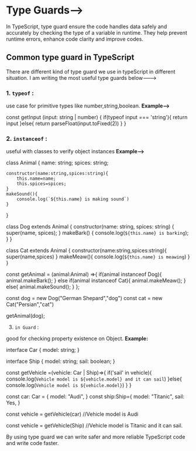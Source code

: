 <!-- Why are Type Guards Necessary? Discuss Various Types of Type Guards and Their Use Cases. -->

# Type Guards-->

In TypeScript, type guard ensure the code handles data safely and accurately by checking the type of a variable in runtime. They help prevent runtime errors, enhance code clarity and improve codes.

## Common type guard in TypeScript

There are different kind of type guard we use in typeScript in different situation. I am writing the most useful type guards below--->

### 1. `typeof` :

use case for primitive types like number,string,boolean. **Example-->**

const getInput (input: string | number) {
    if(typeof input === 'string'){
        return input
    }else{
        return parseFloat(input.toFixed(2))
    }
}

### 2. `instanceof` :

useful with classes to verify object instances
**Example-->**

class Animal {
    name: string;
    spices: string;

    constructor(name:string,spices:string){
        this.name=name;
        this.spices=spices;
    }
    makeSound(){
        console.log(`${this.name} is making sound`)
    }
}

class Dog extends Animal {
    constructor(name: string, spices: string) {
      super(name, spices);
    }
    makeBark() {
      console.log(`${this.name} is barking`);
    }
  }

class Cat extends Animal {
    constructor(name:string,spices:string){
        super(name,spices)
    }
    makeMeaw(){
        console.log(`${this.name} is meawing`)
    }
}

const getAnimal = (animal:Animal) =>{
    if(animal instanceof Dog){
        animal.makeBark();
    }
    else if(animal instanceof Cat){
        animal.makeMeaw();
    }
    else{
        animal.makeSound();
    }
};

const dog = new Dog("German Shepard","dog")
const cat = new Cat("Persian","cat")

getAnimal(dog);

3. `in Guard` : 

good for checking property existence on Object.
**Example:**

interface Car {
    model: string;
}

interface Ship {
    model: string;
    sail: boolean;
}

const getVehicle =(vehicle: Car | Ship)=>{
    if('sail' in vehicle){
        console.log(`Vehicle model is ${vehicle.model} and it can sail`)
    }else{
        console.log(`Vehicle model is ${vehicle.model}`)
    }
}

const car: Car = {
    model: "Audi",
}
const ship:Ship={
    model: "Titanic",
    sail: Yes,
}

const vehicle = getVehicle(car) //Vehicle model is Audi

const vehicle = getVehicle(Ship) //Vehicle model is Titanic and it can sail.


By using type guard we can write safer and more reliable TypeScript code and write code faster.